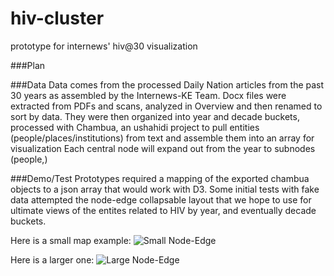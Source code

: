 hiv-cluster
===========

prototype for internews' hiv@30 visualization

###Plan

###Data
Data comes from the processed Daily Nation articles from the past 30 years as assembled by the Internews-KE Team.
Docx files were extracted from PDFs and scans, analyzed in Overview and then renamed to sort by data. They were then organized into year and decade buckets, processed with Chambua, an ushahidi project to pull entities (people/places/institutions) from text and assemble them into an array for visualization
Each central node will expand out from the year to subnodes (people,)

###Demo/Test
Prototypes required a mapping of the exported chambua objects to a json array that would work with D3. Some initial tests with fake data attempted the node-edge collapsable layout that we hope to use for ultimate views of the entites related to HIV by year, and eventually decade buckets.

Here is a small map example:
![Small Node-Edge]()

Here is a larger one:
![Large Node-Edge]()
